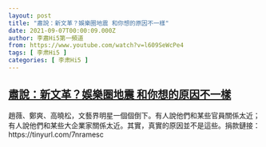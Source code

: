 ```yaml
---
layout: post
title: "肅說：新文革？娛樂圈地震 和你想的原因不一樣"
date: 2021-09-07T00:00:09.000Z
author: 李肅Hi5第一頻道
from: https://www.youtube.com/watch?v=l609SeWcPe4
tags: [ 李肃Hi5 ]
categories: [ 李肃Hi5 ]
---
```

<!--1630972809000-->
[肅說：新文革？娛樂圈地震 和你想的原因不一樣](https://www.youtube.com/watch?v=l609SeWcPe4)
------

<div>
趙薇、鄭爽、高曉松，文藝界明星一個個倒下。有人說他們和某些官員關係太近；有人說他們和某些大企業家關係太近。其實，真實的原因並不是這些。捐款鏈接：https://tinyurl.com/7nramesc
</div>
